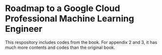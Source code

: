 # Roadmap to a Google Cloud Professional Machine Learning Engineer

This respository includes codes from the book.
For appendix 2 and 3, it has much more contents and codes than the original book.
